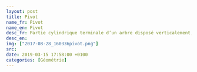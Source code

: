```yaml
---
layout: post
title: Pivot
name_fr: Pivot
name_en: Pivot
desc_fr: Partie cylindrique terminale d’un arbre disposé verticalement, par laquelle il est supporté.
desc_en: 
img: ["2017-08-28_160336pivot.png"]
src: 
date: 2019-03-15 17:58:00 +0100
categories: [Géométrie]
---
```

